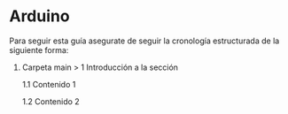 # Arduino

Para seguir esta guía asegurate de seguir la cronología estructurada de la siguiente forma:

1. Carpeta main > 
    1 Introducción a la sección

    1.1 Contenido 1

    1.2 Contenido 2
